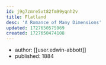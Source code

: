 ```yaml
---
id: j9g7zmre5vt82fm99yqnh2v
title: Flatland
desc: 'A Romance of Many Dimensions'
updated: 1727650575969
created: 1727650474108
---
```


- author: [[user.edwin-abbott]]
- published: 1884